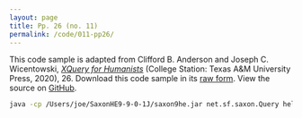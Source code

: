 ```yaml
---
layout: page
title: Pp. 26 (no. 11)
permalink: /code/011-pp26/
---
```


This code sample is adapted from Clifford B. Anderson and Joseph C. Wicentowski, 
[_XQuery for Humanists_](/) (College Station: Texas A&M University Press, 2020), 26. 
Download this code sample in its [raw form](/code/011-pp26/011-pp26.txt).
View the source on [GitHub](https://github.com/coding4humanists/xquery4humanists/blob/master/code/011-pp26/011-pp26.txt).

```bash
java -cp /Users/joe/SaxonHE9-9-0-1J/saxon9he.jar net.sf.saxon.Query hello-world.xq
```  
